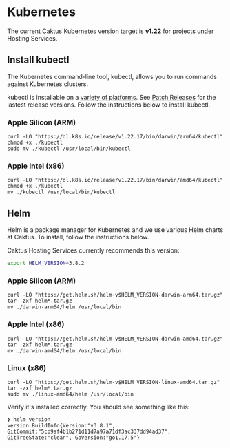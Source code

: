 # Kubernetes

The current Caktus Kubernetes version target is **v1.22** for projects under Hosting Services.


## Install kubectl

The Kubernetes command-line tool, kubectl, allows you to run commands against
Kubernetes clusters. 

kubectl is installable on a
[variety of platforms](https://kubernetes.io/docs/tasks/tools/). See [Patch Releases](https://kubernetes.io/releases/patch-releases/) for the lastest release versions. Follow the instructions below to install kubectl.


### Apple Silicon (ARM)

```shell
curl -LO "https://dl.k8s.io/release/v1.22.17/bin/darwin/arm64/kubectl"
chmod +x ./kubectl
sudo mv ./kubectl /usr/local/bin/kubectl
```

### Apple Intel (x86)

```shell
curl -LO "https://dl.k8s.io/release/v1.22.17/bin/darwin/amd64/kubectl"
chmod +x ./kubectl
mv ./kubectl /usr/local/bin/kubectl
```


## Helm

Helm is a package manager for Kubernetes and we use various Helm charts at Caktus. To install, follow the instructions below.

Caktus Hosting Services currently recommends this version:

```sh
export HELM_VERSION=3.8.2
```

### Apple Silicon (ARM)

```shell
curl -LO "https://get.helm.sh/helm-v$HELM_VERSION-darwin-arm64.tar.gz"
tar -zxf helm*.tar.gz
mv ./darwin-arm64/helm /usr/local/bin
```

### Apple Intel (x86)

```shell
curl -LO "https://get.helm.sh/helm-v$HELM_VERSION-darwin-amd64.tar.gz"
tar -zxf helm*.tar.gz
mv ./darwin-amd64/helm /usr/local/bin
```

### Linux (x86)

```shell
curl -LO "https://get.helm.sh/helm-v$HELM_VERSION-linux-amd64.tar.gz"
tar -zxf helm*.tar.gz
sudo mv ./linux-amd64/helm /usr/local/bin
```

Verify it's installed correctly. You should see something like this:

```shell
❯ helm version 
version.BuildInfo{Version:"v3.8.1", GitCommit:"5cb9af4b1b271d11d7a97a71df3ac337dd94ad37", GitTreeState:"clean", GoVersion:"go1.17.5"}
```
